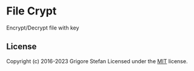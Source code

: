 # File Crypt

Encrypt/Decrypt file with key

## License

Copyright (c) 2016-2023 Grigore Stefan
Licensed under the [MIT](LICENSE) license.
